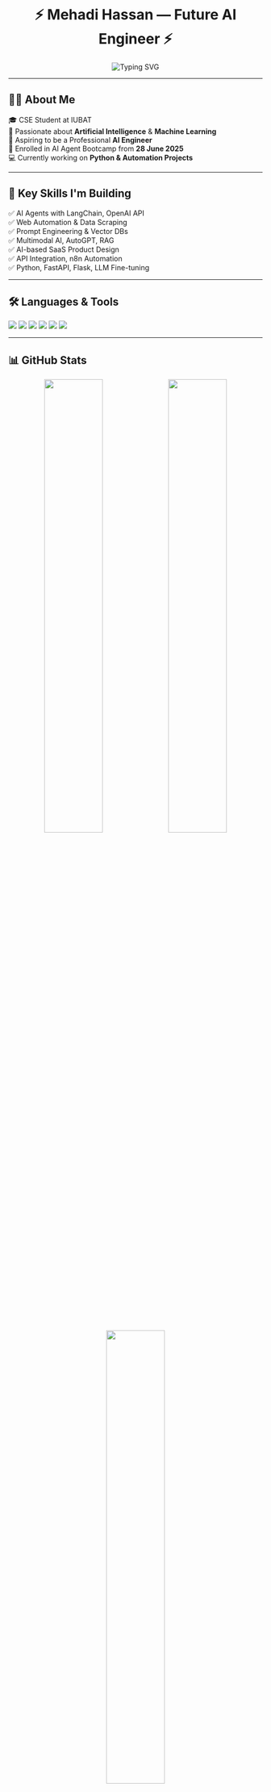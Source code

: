 <!-- README.md -->

<h1 align="center">⚡ Mehadi Hassan — Future AI Engineer ⚡</h1>

<p align="center">
  <img src="https://readme-typing-svg.herokuapp.com?font=Fira+Code&size=22&duration=2000&pause=800&color=00FFAA&center=true&vCenter=true&width=500&lines=👋+Hello,+Welcome+to+My+Profile!" alt="Typing SVG" />
</p>

---

## 👨‍💻 About Me

🎓 CSE Student at IUBAT  
🤖 Passionate about **Artificial Intelligence** & **Machine Learning**  
🚀 Aspiring to be a Professional **AI Engineer**  
📅 Enrolled in AI Agent Bootcamp from **28 June 2025**  
💻 Currently working on **Python & Automation Projects**

---

## 🚀 Key Skills I'm Building

✅ AI Agents with LangChain, OpenAI API  
✅ Web Automation & Data Scraping  
✅ Prompt Engineering & Vector DBs  
✅ Multimodal AI, AutoGPT, RAG  
✅ AI-based SaaS Product Design  
✅ API Integration, n8n Automation  
✅ Python, FastAPI, Flask, LLM Fine-tuning

---

## 🛠️ Languages & Tools

<p align="left">
  <img src="https://img.shields.io/badge/Python-3776AB?style=for-the-badge&logo=python&logoColor=white" />
  <img src="https://img.shields.io/badge/C-00599C?style=for-the-badge&logo=c&logoColor=white" />
  <img src="https://img.shields.io/badge/C++-004482?style=for-the-badge&logo=c%2B%2B&logoColor=white" />
  <img src="https://img.shields.io/badge/HTML5-E34F26?style=for-the-badge&logo=html5&logoColor=white" />
  <img src="https://img.shields.io/badge/CSS3-1572B6?style=for-the-badge&logo=css3&logoColor=white" />
  <img src="https://img.shields.io/badge/GitHub-181717?style=for-the-badge&logo=github&logoColor=white" />
</p>

---

## 📊 GitHub Stats

<p align="center">
  <img src="https://github-readme-stats.vercel.app/api?username=Mehadi-Hassan&show_icons=true&theme=tokyonight&hide_border=true" width="48%" />
  <img src="https://github-readme-streak-stats.herokuapp.com?user=Mehadi-Hassan&theme=tokyonight&hide_border=true" width="48%" />
</p>

<p align="center">
  <img src="https://github-readme-stats.vercel.app/api/top-langs/?username=Mehadi-Hassan&layout=compact&theme=tokyonight&hide_border=true" width="48%" />
</p>

---

## 📩 Contact

📧 Email: [mehadi.cse01@gmail.com](mailto:mehadi.cse01@gmail.com)

---

## ☪️ Islamic Motivation

<p align="center"><b>"যে ব্যক্তি মানুষের উপকার করে, আল্লাহ তার উপকার করেন। যে ব্যক্তি অন্যকে কষ্ট থেকে রক্ষা করে, কিয়ামতের দিন আল্লাহ তাকে কষ্ট থেকে রক্ষা করবেন।"</b><br>— (মুসলিম, হাদিস: 2580)</p>

<p align="center">
  <img src="https://quotes-github-readme.vercel.app/api?type=horizontal&theme=radical&quote=Have+Taqwa+in+Allah+wherever+you+are,+and+follow+the+bad+deed+with+a+good+one." />
</p>

---

<p align="center"><i>"নিয়ত ঠিক থাকলে, ছোট কাজও বড় অর্জন হয়ে দাঁড়ায় ইনশাআল্লাহ।"</i></p>
